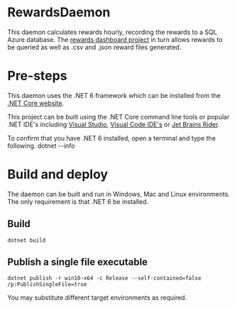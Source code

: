 # RewardsDaemon
This daemon calculates rewards hourly, recording the rewards to a SQL Azure database. The [rewards dashboard project](https://github.com/centfinance/RewardsDashboard) in turn allows rewards to be queried as well as .csv and .json reward files generated.


# Pre-steps
This daemon uses the .NET 6 framework which can be installed from the [.NET Core website](https://dotnet.microsoft.com/en-us/download).

This project can be built using the .NET Core command line tools or popular .NET IDE's including [Visual Studio](https://visualstudio.microsoft.com/), [Visual Code IDE's](https://code.visualstudio.com/) or [Jet Brains Rider](https://www.jetbrains.com/rider/).

To confirm that you have .NET 6 installed, open a terminal and type the following.
dotnet --info

# Build and deploy
The daemon can be built and run in Windows, Mac and Linux environments. The only requirement is that .NET 6 be installed.

## Build
```
dotnet build
```

## Publish a single file executable
```
dotnet publish -r win10-x64 -c Release --self-contained=false /p:PublishSingleFile=true
```
You may substitute different target environments as required.
